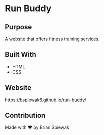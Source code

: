 # Run Buddy

## Purpose
A website that offers fitness training services.

## Built With
* HTML
* CSS

## Website
https://bspiewak6.github.io/run-buddy/

## Contribution
Made with ❤️ by Brian Spiewak
